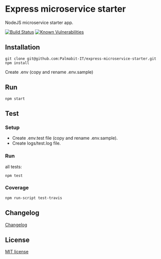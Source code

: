 # Express microservice starter

NodeJS microservice starter app.

[![Build Status](https://travis-ci.org/Palmabit-IT/express-microservice-starter.svg?branch=master)](https://travis-ci.org/Palmabit-IT/express-microservice-starter)
[![Known Vulnerabilities](https://snyk.io/test/github/ceccode/express-microservice-starter/badge.svg)](https://snyk.io/test/github/ceccode/express-microservice-starter)

## Installation

```
git clone git@github.com:Palmabit-IT/express-microservice-starter.git
npm install
```

Create .env (copy and rename .env.sample)

## Run

```
npm start
```

## Test

### Setup

* Create .env.test file (copy and rename .env.sample).
* Create logs/test.log file.

### Run

all tests:
```
npm test
```

### Coverage

```
npm run-script test-travis
```


## Changelog

[Changelog](CHANGELOG.md)

## License

[MIT license](LICENSE)
